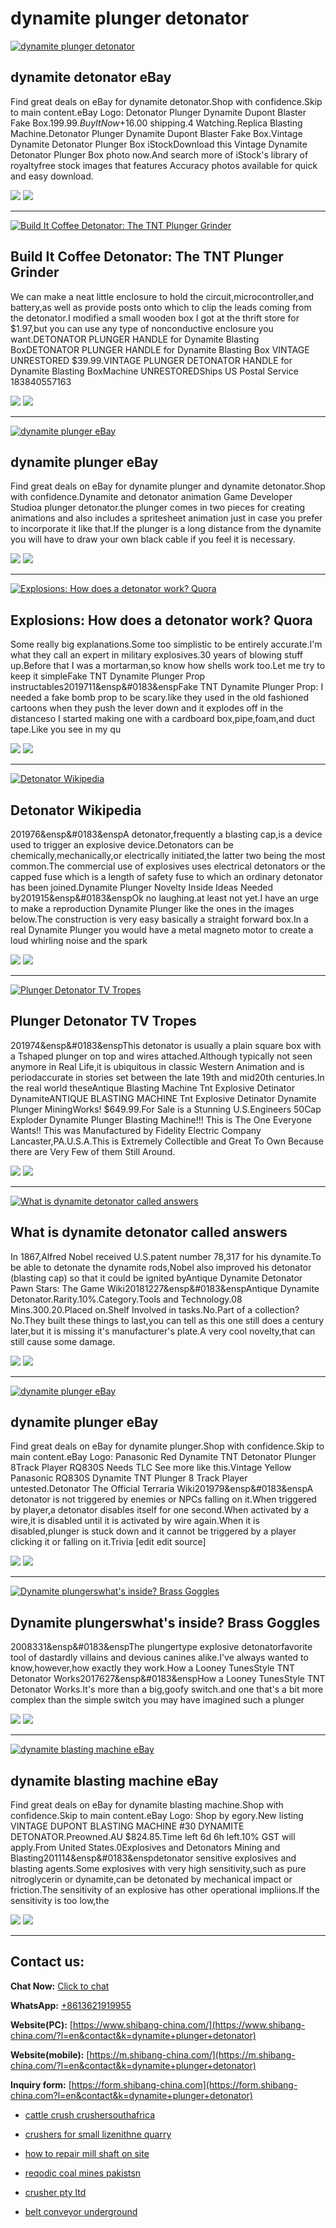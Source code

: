 # dynamite plunger detonator

<a href="https://swt.shibang-china.com/?l=en&img&k=dynamite+plunger+detonator" target="_blank">![dynamite plunger detonator](http://static.shibang-china.com/all-800x300/1184.jpg)</a>

## dynamite detonator eBay
Find great deals on eBay for dynamite detonator.Shop with confidence.Skip to main content.eBay Logo: Detonator Plunger Dynamite Dupont Blaster Fake Box.$199.99.Buy It Now +$16.00 shipping.4 Watching.Replica Blasting Machine.Detonator Plunger Dynamite Dupont Blaster Fake Box.Vintage Dynamite Detonator Plunger Box iStockDownload this Vintage Dynamite Detonator Plunger Box photo now.And search more of iStock's library of royaltyfree stock images that features Accuracy photos available for quick and easy download.


<a href="https://whatsapp.shibangsoft.com/WhatsApp.php" target="_blank" title="WhatsApp">![](http://static.shibang-china.com/icon/whatsapp.png)</a> <a href="https://swt.shibang-china.com/?l=en&icon&k=dynamite+plunger+detonator" target="_blank">![](http://static.shibang-china.com/icon/chat-en.png)</a>

---

<a href="https://swt.shibang-china.com/?l=en&img&k=dynamite+plunger+detonator" target="_blank">![Build It Coffee Detonator: The TNT Plunger Grinder](http://static.shibang-china.com/all-800x300/297.jpg)</a>

## Build It Coffee Detonator: The TNT Plunger Grinder
We can make a neat little enclosure to hold the circuit,microcontroller,and battery,as well as provide posts onto which to clip the leads coming from the detonator.I modified a small wooden box I got at the thrift store for $1.97,but you can use any type of nonconductive enclosure you want.DETONATOR PLUNGER HANDLE for Dynamite Blasting BoxDETONATOR PLUNGER HANDLE for Dynamite Blasting Box VINTAGE UNRESTORED $39.99.VINTAGE PLUNGER DETONATOR HANDLE for Dynamite Blasting BoxMachine UNRESTOREDShips US Postal Service 183840557163


<a href="https://whatsapp.shibangsoft.com/WhatsApp.php" target="_blank" title="WhatsApp">![](http://static.shibang-china.com/icon/whatsapp.png)</a> <a href="https://swt.shibang-china.com/?l=en&icon&k=dynamite+plunger+detonator" target="_blank">![](http://static.shibang-china.com/icon/chat-en.png)</a>

---

<a href="https://swt.shibang-china.com/?l=en&img&k=dynamite+plunger+detonator" target="_blank">![dynamite plunger eBay](http://static.shibang-china.com/all-800x300/205.jpg)</a>

## dynamite plunger eBay
Find great deals on eBay for dynamite plunger and dynamite detonator.Shop with confidence.Dynamite and detonator animation Game Developer Studioa plunger detonator.the plunger comes in two pieces for creating animations and also includes a spritesheet animation just in case you prefer to incorporate it like that.If the plunger is a long distance from the dynamite you will have to draw your own black cable if you feel it is necessary.


<a href="https://whatsapp.shibangsoft.com/WhatsApp.php" target="_blank" title="WhatsApp">![](http://static.shibang-china.com/icon/whatsapp.png)</a> <a href="https://swt.shibang-china.com/?l=en&icon&k=dynamite+plunger+detonator" target="_blank">![](http://static.shibang-china.com/icon/chat-en.png)</a>

---

<a href="https://swt.shibang-china.com/?l=en&img&k=dynamite+plunger+detonator" target="_blank">![Explosions: How does a detonator work? Quora](http://static.shibang-china.com/all-800x300/343.jpg)</a>

## Explosions: How does a detonator work? Quora
Some really big explanations.Some too simplistic to be entirely accurate.I'm what they call an expert in military explosives.30 years of blowing stuff up.Before that I was a mortarman,so know how shells work too.Let me try to keep it simpleFake TNT Dynamite Plunger Prop instructables2019711&ensp&#0183&enspFake TNT Dynamite Plunger Prop: I needed a fake bomb prop to be scary.like they used in the old fashioned cartoons when they push the lever down and it explodes off in the distanceso I started making one with a cardboard box,pipe,foam,and duct tape.Like you see in my qu


<a href="https://whatsapp.shibangsoft.com/WhatsApp.php" target="_blank" title="WhatsApp">![](http://static.shibang-china.com/icon/whatsapp.png)</a> <a href="https://swt.shibang-china.com/?l=en&icon&k=dynamite+plunger+detonator" target="_blank">![](http://static.shibang-china.com/icon/chat-en.png)</a>

---

<a href="https://swt.shibang-china.com/?l=en&img&k=dynamite+plunger+detonator" target="_blank">![Detonator Wikipedia](http://static.shibang-china.com/all-800x300/1022.jpg)</a>

## Detonator Wikipedia
201976&ensp&#0183&enspA detonator,frequently a blasting cap,is a device used to trigger an explosive device.Detonators can be chemically,mechanically,or electrically initiated,the latter two being the most common.The commercial use of explosives uses electrical detonators or the capped fuse which is a length of safety fuse to which an ordinary detonator has been joined.Dynamite Plunger Novelty Inside Ideas Needed by201915&ensp&#0183&enspOk no laughing.at least not yet.I have an urge to make a reproduction Dynamite Plunger like the ones in the images below.The construction is very easy basically a straight forward box.In a real Dynamite Plunger you would have a metal magneto motor to create a loud whirling noise and the spark


<a href="https://whatsapp.shibangsoft.com/WhatsApp.php" target="_blank" title="WhatsApp">![](http://static.shibang-china.com/icon/whatsapp.png)</a> <a href="https://swt.shibang-china.com/?l=en&icon&k=dynamite+plunger+detonator" target="_blank">![](http://static.shibang-china.com/icon/chat-en.png)</a>

---

<a href="https://swt.shibang-china.com/?l=en&img&k=dynamite+plunger+detonator" target="_blank">![Plunger Detonator TV Tropes](http://static.shibang-china.com/all-800x300/579.jpg)</a>

## Plunger Detonator TV Tropes
201974&ensp&#0183&enspThis detonator is usually a plain square box with a Tshaped plunger on top and wires attached.Although typically not seen anymore in Real Life,it is ubiquitous in classic Western Animation and is periodaccurate in stories set between the late 19th and mid20th centuries.In the real world theseAntique Blasting Machine Tnt Explosive Detinator DynamiteANTIQUE BLASTING MACHINE Tnt Explosive Detinator Dynamite Plunger MiningWorks! $649.99.For Sale is a Stunning U.S.Engineers 50Cap Exploder Dynamite Plunger Blasting Machine!!! This is The One Everyone Wants!! This was Manufactured by Fidelity Electric Company Lancaster,PA.U.S.A.This is Extremely Collectible and Great To Own Because there are Very Few of them Still Around.


<a href="https://whatsapp.shibangsoft.com/WhatsApp.php" target="_blank" title="WhatsApp">![](http://static.shibang-china.com/icon/whatsapp.png)</a> <a href="https://swt.shibang-china.com/?l=en&icon&k=dynamite+plunger+detonator" target="_blank">![](http://static.shibang-china.com/icon/chat-en.png)</a>

---

<a href="https://swt.shibang-china.com/?l=en&img&k=dynamite+plunger+detonator" target="_blank">![What is dynamite detonator called answers](http://static.shibang-china.com/all-800x300/46.jpg)</a>

## What is dynamite detonator called answers
In 1867,Alfred Nobel received U.S.patent number 78,317 for his dynamite.To be able to detonate the dynamite rods,Nobel also improved his detonator (blasting cap) so that it could be ignited byAntique Dynamite Detonator Pawn Stars: The Game Wiki20181227&ensp&#0183&enspAntique Dynamite Detonator.Rarity.10%.Category.Tools and Technology.08 Mins.300.20.Placed on.Shelf Involved in tasks.No.Part of a collection? No.They built these things to last,you can tell as this one still does a century later,but it is missing it's manufacturer's plate.A very cool novelty,that can still cause some damage.


<a href="https://whatsapp.shibangsoft.com/WhatsApp.php" target="_blank" title="WhatsApp">![](http://static.shibang-china.com/icon/whatsapp.png)</a> <a href="https://swt.shibang-china.com/?l=en&icon&k=dynamite+plunger+detonator" target="_blank">![](http://static.shibang-china.com/icon/chat-en.png)</a>

---

<a href="https://swt.shibang-china.com/?l=en&img&k=dynamite+plunger+detonator" target="_blank">![dynamite plunger eBay](http://static.shibang-china.com/all-800x300/575.jpg)</a>

## dynamite plunger eBay
Find great deals on eBay for dynamite plunger.Shop with confidence.Skip to main content.eBay Logo: Panasonic Red Dynamite TNT Detonator Plunger 8Track Player RQ830S Needs TLC See more like this.Vintage Yellow Panasonic RQ830S Dynamite TNT Plunger 8 Track Player untested.Detonator The Official Terraria Wiki201979&ensp&#0183&enspA detonator is not triggered by enemies or NPCs falling on it.When triggered by player,a detonator disables itself for one second.When activated by a wire,it is disabled until it is activated by wire again.When it is disabled,plunger is stuck down and it cannot be triggered by a player clicking it or falling on it.Trivia [edit edit source]


<a href="https://whatsapp.shibangsoft.com/WhatsApp.php" target="_blank" title="WhatsApp">![](http://static.shibang-china.com/icon/whatsapp.png)</a> <a href="https://swt.shibang-china.com/?l=en&icon&k=dynamite+plunger+detonator" target="_blank">![](http://static.shibang-china.com/icon/chat-en.png)</a>

---

<a href="https://swt.shibang-china.com/?l=en&img&k=dynamite+plunger+detonator" target="_blank">![Dynamite plungerswhat's inside? Brass Goggles](http://static.shibang-china.com/all-800x300/981.jpg)</a>

## Dynamite plungerswhat's inside? Brass Goggles
2008331&ensp&#0183&enspThe plungertype explosive detonatorfavorite tool of dastardly villains and devious canines alike.I've always wanted to know,however,how exactly they work.How a Looney TunesStyle TNT Detonator Works2017627&ensp&#0183&enspHow a Looney TunesStyle TNT Detonator Works.It's more than a big,goofy switch.and one that's a bit more complex than the simple switch you may have imagined such a plunger


<a href="https://whatsapp.shibangsoft.com/WhatsApp.php" target="_blank" title="WhatsApp">![](http://static.shibang-china.com/icon/whatsapp.png)</a> <a href="https://swt.shibang-china.com/?l=en&icon&k=dynamite+plunger+detonator" target="_blank">![](http://static.shibang-china.com/icon/chat-en.png)</a>

---

<a href="https://swt.shibang-china.com/?l=en&img&k=dynamite+plunger+detonator" target="_blank">![dynamite blasting machine eBay](http://static.shibang-china.com/all-800x300/1230.jpg)</a>

## dynamite blasting machine eBay
Find great deals on eBay for dynamite blasting machine.Shop with confidence.Skip to main content.eBay Logo: Shop by egory.New listing VINTAGE DUPONT BLASTING MACHINE #30 DYNAMITE DETONATOR.Preowned.AU $824.85.Time left 6d 6h left.10% GST will apply.From United States.0Explosives and Detonators Mining and Blasting201114&ensp&#0183&enspdetonator sensitive explosives and blasting agents.Some explosives with very high sensitivity,such as pure nitroglycerin or dynamite,can be detonated by mechanical impact or friction.The sensitivity of an explosive has other operational impliions.If the sensitivity is too low,the


<a href="https://whatsapp.shibangsoft.com/WhatsApp.php" target="_blank" title="WhatsApp">![](http://static.shibang-china.com/icon/whatsapp.png)</a> <a href="https://swt.shibang-china.com/?l=en&icon&k=dynamite+plunger+detonator" target="_blank">![](http://static.shibang-china.com/icon/chat-en.png)</a>

---
## Contact us:

**Chat Now:** [Click to chat](https://swt.shibang-china.com?l=en&contact&k=dynamite+plunger+detonator)

**WhatsApp:**  [+8613621919955](https://whatsapp.shibangsoft.com/WhatsApp.php)

**Website(PC):** [https://www.shibang-china.com/](https://www.shibang-china.com/?l=en&contact&k=dynamite+plunger+detonator)

**Website(mobile):** [https://m.shibang-china.com/](https://m.shibang-china.com/?l=en&contact&k=dynamite+plunger+detonator)

**Inquiry form:** [https://form.shibang-china.com](https://form.shibang-china.com?l=en&contact&k=dynamite+plunger+detonator)

* [cattle crush crushersouthafrica](../121/cattle%20crush%20crushersouthafrica.md)

* [crushers for small lizenithne quarry](../121/crushers%20for%20small%20lizenithne%20quarry.md)

* [how to repair mill shaft on site](../111/how%20to%20repair%20mill%20shaft%20on%20site.md)

* [reqodic coal mines pakistsn](../113/reqodic%20coal%20mines%20pakistsn.md)

* [crusher pty ltd](../121/crusher%20pty%20ltd.md)

* [belt conveyor underground](../116/belt%20conveyor%20underground.md)